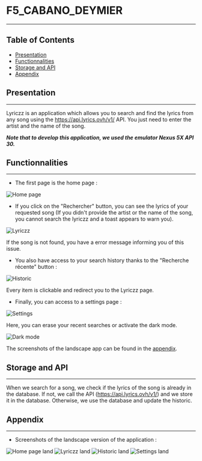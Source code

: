 # F5_CABANO_DEYMIER

***
## Table of Contents
  - [Presentation](#presentation)
  - [Functionnalities](#functionnalities)
  - [Storage and API](#storage-and-api)
  - [Appendix](#appendix)

<a name="pres"></a>
## Presentation
***
Lyriczz is an application which allows you to search and find the lyrics from any song using the https://api.lyrics.ovh/v1/ API. You just need to enter the artist and the name of the song.

***Note that to develop this application, we used the emulator Nexus 5X API 30.***

<a name="func"></a>
## Functionnalities
***
* The first page is the home page :

![Home page](/images_readme/home.png?raw=true "Home page")

* If you click on the "Rechercher" button, you can see the lyrics of your requested song (If you didn't provide the artist or the name of the song, you cannot search the lyriczz and a toast appears to warn you).

![Lyriczz](/images_readme/lyriczz.png?raw=true "Lyriczz")

If the song is not found, you have a error message informing you of this issue.

* You also have access to your search history thanks to the "Recherche récente" button :

![Historic](/images_readme/historique.png?raw=true "Historic")

Every item is clickable and redirect you to the Lyriczz page.

* Finally, you can access to a settings page :
  
![Settings](/images_readme/settings.png?raw=true "Settings")

Here, you can erase your recent searches or activate the dark mode.

![Dark mode](/images_readme/home_darkmode.png?raw=true "Dark mode")

The screenshots of the landscape app can be found in the [appendix](#appendix).


<a name="st&api"></a>
## Storage and API
***
When we search for a song, we check if the lyrics of the song is already in the database. If not, we call the API (https://api.lyrics.ovh/v1/) and we store it in the database. Otherwise, we use the database and update the historic.

<a name="appendix"></a>
## Appendix
***

* Screenshots of the landscape version of the application :
  
![Home page land](/images_readme/home_landscape.png?raw=true "Home page land")
![Lyriczz land](/images_readme/lyriczz_land.png?raw=true "Lyriczz land")
![Historic land](/images_readme/historique_land.png?raw=true "Historic land")
![Settings land](/images_readme/settings_land.png?raw=true "Settings land")